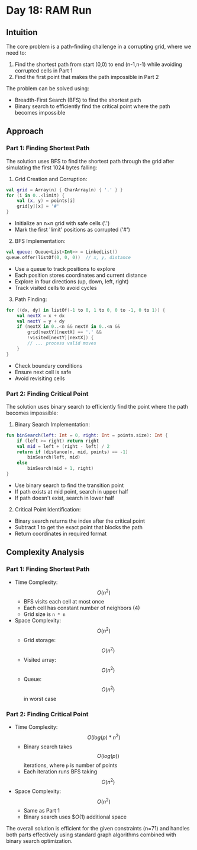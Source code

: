 # Day 18: RAM Run

## Intuition
The core problem is a path-finding challenge in a corrupting grid, where we need to:
1. Find the shortest path from start (0,0) to end (n-1,n-1) while avoiding corrupted cells in Part 1
2. Find the first point that makes the path impossible in Part 2

The problem can be solved using:
- Breadth-First Search (BFS) to find the shortest path
- Binary search to efficiently find the critical point where the path becomes impossible

## Approach

### Part 1: Finding Shortest Path
The solution uses BFS to find the shortest path through the grid after simulating the first 1024 bytes falling:

1. Grid Creation and Corruption:
```kotlin
val grid = Array(n) { CharArray(n) { '.' } }
for (i in 0..<limit) {
    val (x, y) = points[i]
    grid[y][x] = '#'
}
```
- Initialize an n×n grid with safe cells ('.')
- Mark the first 'limit' positions as corrupted ('#')

2. BFS Implementation:
```kotlin
val queue: Queue<List<Int>> = LinkedList()
queue.offer(listOf(0, 0, 0))  // x, y, distance
```
- Use a queue to track positions to explore
- Each position stores coordinates and current distance
- Explore in four directions (up, down, left, right)
- Track visited cells to avoid cycles

3. Path Finding:
```kotlin
for ((dx, dy) in listOf(-1 to 0, 1 to 0, 0 to -1, 0 to 1)) {
    val nextX = x + dx
    val nextY = y + dy
    if (nextX in 0..<n && nextY in 0..<n && 
        grid[nextY][nextX] == '.' && 
        !visited[nextY][nextX]) {
        // ... process valid moves
    }
}
```
- Check boundary conditions
- Ensure next cell is safe
- Avoid revisiting cells

### Part 2: Finding Critical Point
The solution uses binary search to efficiently find the point where the path becomes impossible:

1. Binary Search Implementation:
```kotlin
fun binSearch(left: Int = 0, right: Int = points.size): Int {
    if (left >= right) return right
    val mid = left + (right - left) / 2
    return if (distance(n, mid, points) == -1) 
        binSearch(left, mid) 
    else 
        binSearch(mid + 1, right)
}
```
- Use binary search to find the transition point
- If path exists at mid point, search in upper half
- If path doesn't exist, search in lower half

2. Critical Point Identification:
- Binary search returns the index after the critical point
- Subtract 1 to get the exact point that blocks the path
- Return coordinates in required format

## Complexity Analysis

### Part 1: Finding Shortest Path
- Time Complexity: $$O(n^2)$$
    - BFS visits each cell at most once
    - Each cell has constant number of neighbors (4)
    - Grid size is `n * n`
- Space Complexity: $$O(n^2)$$
    - Grid storage: $$O(n^2)$$
    - Visited array: $$O(n^2)$$
    - Queue: $$O(n^2)$$ in worst case

### Part 2: Finding Critical Point
- Time Complexity: $$O(log(p) * n^2)$$
    - Binary search takes $$O(log(p))$$ iterations, where `p` is number of points
    - Each iteration runs BFS taking $$O(n^2)$$
- Space Complexity: $$O(n^2)$$
    - Same as Part 1
    - Binary search uses $$O(1)$ additional space

The overall solution is efficient for the given constraints (n=71) and handles both parts effectively using standard graph algorithms combined with binary search optimization.